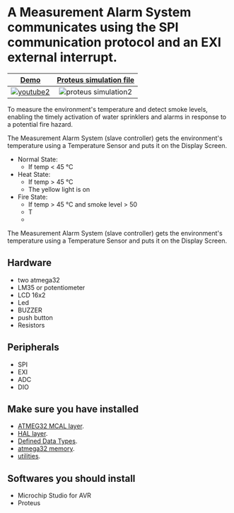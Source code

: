 # A Measurement Alarm System communicates using the SPI communication protocol and an EXI external interrupt.

[Demo](https://youtu.be/7MyPIFNfzwU?si=CCLDTq3jqmzXImPf) | [Proteus simulation file](https://github.com/gihadmecha/measurementAlarmSystem_SPIcommunication_ExternelInterrupt/blob/main/Alarm_SPIcommunication_ExternelInterrupt.pdsprj)
:-------------------------:|:-------------------------:
[![youtube2](https://github.com/gihadmecha/measurementAlarmSystem_SPIcommunication_ExternelInterrupt/assets/19871755/0a34612b-d039-48b0-98b5-6e025860fa11)](https://youtu.be/7MyPIFNfzwU?si=CCLDTq3jqmzXImPf) | ![proteus simulation2](https://github.com/gihadmecha/measurementAlarmSystem_SPIcommunication_ExternelInterrupt/assets/19871755/a01cdfe3-0fba-40a9-81e1-37f381382e92)

To measure the environment's temperature and detect smoke levels, enabling the timely activation of water sprinklers and alarms in response to a potential fire hazard.

The Measurement Alarm System (slave controller) gets the environment's temperature using a Temperature Sensor and puts it on the Display Screen.
- Normal State:
  - If temp < 45 °C
- Heat State:
  - If temp > 45 °C
  - The yellow light is on
- Fire State:
  - If temp > 45 °C and smoke level > 50
  - T
  - 
The Measurement Alarm System (slave controller) gets the environment's temperature using a Temperature Sensor and puts it on the Display Screen.

## Hardware
- two atmega32
- LM35 or potentiometer
- LCD 16x2
- Led
- BUZZER
- push button
- Resistors

## Peripherals
- SPI
- EXI
- ADC
- DIO

## Make sure you have installed
- [ATMEG32 MCAL layer](https://github.com/gihadmecha/Embedded_Systems/tree/main/atmega32_ECU/atmega32_ECU/MCAL).
- [HAL layer](https://github.com/gihadmecha/Embedded_Systems/tree/main/atmega32_ECU/atmega32_ECU/HAL).
- [Defined Data Types](https://github.com/gihadmecha/Embedded_Systems/blob/main/atmega32_ECU/atmega32_ECU/StdTypes.h).
- [atmega32 memory](https://github.com/gihadmecha/Embedded_Systems/blob/main/atmega32_ECU/atmega32_ECU/MemMap.h).
- [utilities](https://github.com/gihadmecha/Embedded_Systems/blob/main/atmega32_ECU/atmega32_ECU/UTILS.h).

## Softwares you should install
- Microchip Studio for AVR
- Proteus

